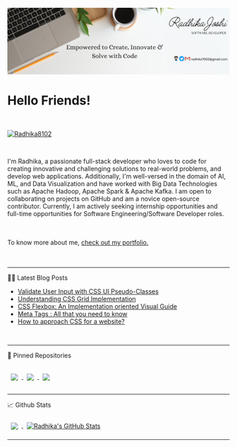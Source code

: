 [![Radhika's GitHub Banner](./assets/Banner.png)](https://github.com/RadhikaRJ)
<br>
# Hello Friends!
<br>
<p align="left"> <a href="https://twitter.com/Radhika8102" target="blank"><img src="https://img.shields.io/twitter/follow/radhika8102?logo=twitter&style=for-the-badge" alt="Radhika8102" /></a> </p>


<br>

<p>I'm Radhika, a passionate full-stack developer who loves to code for creating innovative and challenging solutions to real-world problems, and develop web applications. Additionally, I'm well-versed in the domain of AI, ML, and Data Visualization and have worked with Big Data Technologies such as Apache Hadoop, Apache Spark & Apache Kafka. I am open to collaborating on projects on GitHub and am a novice open-source contributor. Currently, I am actively seeking internship opportunities and full-time opportunities for Software Engineering/Software Developer roles. 
 
<br><br>
To know more about me, <a href="https://radhika-portfolio.netlify.app/">check out my portfolio.</a> 
<br>
<br>
<br>
<hr>

📝📩 Latest Blog Posts

<!-- BLOG-POST-LIST:START -->
- [Validate User Input with CSS UI Pseudo-Classes](https://radhika-joshi.hashnode.dev/validate-user-input-with-css-ui-pseudo-classes)
- [Understanding CSS Grid Implementation](https://radhika-joshi.hashnode.dev/understanding-css-grid-implementation)
- [CSS Flexbox: An Implementation oriented Visual Guide](https://radhika-joshi.hashnode.dev/css-flexbox-an-implementation-oriented-visual-guide)
- [Meta Tags : All that you need to know](https://dev.to/radhikarj/meta-tags-all-that-you-need-to-know-5800)
- [How to approach CSS for a website?](https://radhika-joshi.hashnode.dev/how-to-approach-css-for-a-website)
<!-- BLOG-POST-LIST:END -->

<br>
<hr>
📌 Pinned Repositories <br><br>

<a href="https://github.com/RadhikaRJ/Image_Gallery">
  <img align="center" style="margin:1rem 0.5rem" src="https://github-readme-stats.vercel.app/api/pin/?username=RadhikaRJ&repo=Image_Gallery&title_color=ffffff&text_color=c9cacc&icon_color=4AB197&bg_color=1A2B34" />
</a>



<a href="https://github.com/RadhikaRJ/videolibrary">
  <img align="center" style="margin:0.5rem" src="https://github-readme-stats.vercel.app/api/pin/?username=RadhikaRJ&repo=videolibrary&title_color=ffffff&text_color=c9cacc&icon_color=4AB197&bg_color=1A2B34" />
</a>



<a href="https://github.com/RadhikaRJ/UIElegance">
  <img align="center" style="margin:0.5rem" src="https://github-readme-stats.vercel.app/api/pin/?username=RadhikaRJ&repo=UIElegance&title_color=ffffff&text_color=c9cacc&icon_color=4AB197&bg_color=1A2B34" />
</a>

<hr>
📈 Github Stats
<br><br>
<a href="https://github.com/RadhikaRJ">
  <img align="center" style="margin:0.5rem" src="https://github-readme-stats.vercel.app/api/top-langs/?username=RadhikaRJ&title_color=ffffff&text_color=c9cacc&icon_color=4AB197&bg_color=1A2B34" />
</a>

<a href="https://github.com/RadhikaRJ">
  <img align="center" style="margin:0.5rem" src="https://github-readme-stats.vercel.app/api?username=RadhikaRJ&show_icons=true&line_height=27&count_private=true&title_color=ffffff&text_color=c9cacc&icon_color=4AB097&bg_color=1A2B34" alt="Radhika's GitHub Stats" />
</a>

<hr>
